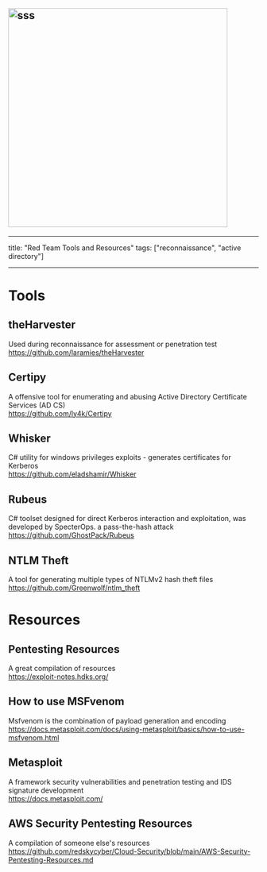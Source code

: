 ## <img width="441" alt="sss" src="placeholder" />

---

title: "Red Team Tools and Resources"
tags: ["reconnaissance", "active directory"]

---

# Tools

## theHarvester

Used during reconnaissance for assessment or penetration test \
https://github.com/laramies/theHarvester

## Certipy

A offensive tool for enumerating and abusing Active Directory Certificate Services (AD CS) \
https://github.com/ly4k/Certipy

## Whisker

C# utility for windows privileges exploits - generates certificates for Kerberos \
https://github.com/eladshamir/Whisker

## Rubeus

C# toolset designed for direct Kerberos interaction and exploitation, was developed by SpecterOps. a pass-the-hash attack \
https://github.com/GhostPack/Rubeus

## NTLM Theft

A tool for generating multiple types of NTLMv2 hash theft files \
https://github.com/Greenwolf/ntlm_theft

# Resources

## Pentesting Resources

A great compilation of resources \
https://exploit-notes.hdks.org/

## How to use MSFvenom

Msfvenom is the combination of payload generation and encoding \
https://docs.metasploit.com/docs/using-metasploit/basics/how-to-use-msfvenom.html

## Metasploit

A framework security vulnerabilities and penetration testing and IDS signature development \
https://docs.metasploit.com/

## AWS Security Pentesting Resources

A compilation of someone else's resources \
https://github.com/redskycyber/Cloud-Security/blob/main/AWS-Security-Pentesting-Resources.md
